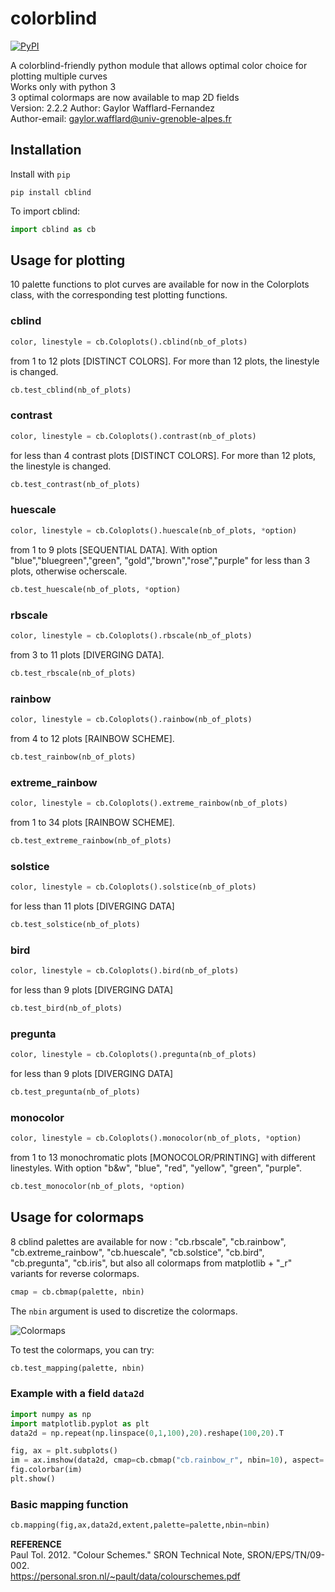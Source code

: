 # colorblind
[![PyPI](https://img.shields.io/pypi/v/cblind)](https://pypi.org/project/cblind/)

A colorblind-friendly python module that allows optimal color choice for plotting multiple curves  
Works only with python 3  
3 optimal colormaps are now available to map 2D fields  
Version: 2.2.2
Author: Gaylor Wafflard-Fernandez  
Author-email: gaylor.wafflard@univ-grenoble-alpes.fr

## Installation

Install with `pip`

```
pip install cblind
```

To import cblind:

```python
import cblind as cb
```

## Usage for plotting

10 palette functions to plot curves are available for now in the Colorplots class, with the corresponding test plotting functions.  

### cblind

```python
color, linestyle = cb.Coloplots().cblind(nb_of_plots)
```

from 1 to 12 plots [DISTINCT COLORS]. For more than 12 plots, the linestyle is changed.  

```python
cb.test_cblind(nb_of_plots)
```

### contrast

```python
color, linestyle = cb.Coloplots().contrast(nb_of_plots)
```

for less than 4 contrast plots [DISTINCT COLORS]. For more than 12 plots, the linestyle is changed.  

```python
cb.test_contrast(nb_of_plots)
```

### huescale

```python
color, linestyle = cb.Coloplots().huescale(nb_of_plots, *option)
```

from 1 to 9 plots [SEQUENTIAL DATA]. With option "blue","bluegreen","green", "gold","brown","rose","purple" for less than 3 plots, otherwise ocherscale.  

```python
cb.test_huescale(nb_of_plots, *option)
```

### rbscale

```python
color, linestyle = cb.Coloplots().rbscale(nb_of_plots)
```

from 3 to 11 plots [DIVERGING DATA].  

```python
cb.test_rbscale(nb_of_plots)
```

### rainbow

```python
color, linestyle = cb.Coloplots().rainbow(nb_of_plots)
```

from 4 to 12 plots [RAINBOW SCHEME].  

```python
cb.test_rainbow(nb_of_plots)
```

### extreme_rainbow

```python
color, linestyle = cb.Coloplots().extreme_rainbow(nb_of_plots)
```

from 1 to 34 plots [RAINBOW SCHEME].  

```python
cb.test_extreme_rainbow(nb_of_plots)
```

### solstice

```python
color, linestyle = cb.Coloplots().solstice(nb_of_plots)
```

for less than 11 plots [DIVERGING DATA]  

```python
cb.test_solstice(nb_of_plots)
```

### bird

```python
color, linestyle = cb.Coloplots().bird(nb_of_plots)
```

for less than 9 plots [DIVERGING DATA]  

```python
cb.test_bird(nb_of_plots)
```

### pregunta

```python
color, linestyle = cb.Coloplots().pregunta(nb_of_plots)
```

for less than 9 plots [DIVERGING DATA]  

```python
cb.test_pregunta(nb_of_plots)
```

### monocolor

```python
color, linestyle = cb.Coloplots().monocolor(nb_of_plots, *option)
```

from 1 to 13 monochromatic plots [MONOCOLOR/PRINTING] with different linestyles. With option "b&w", "blue", "red", "yellow", "green", "purple".

```python
cb.test_monocolor(nb_of_plots, *option)
```

## Usage for colormaps

8 cblind palettes are available for now : "cb.rbscale", "cb.rainbow", "cb.extreme_rainbow", "cb.huescale", 
"cb.solstice", "cb.bird", "cb.pregunta", "cb.iris", but also all colormaps from matplotlib + "\_r" variants for reverse colormaps.  

```python
cmap = cb.cbmap(palette, nbin)
```

The `nbin` argument is used to discretize the colormaps.  

![Colormaps](https://github.com/Volodia99/cblind/raw/master/imgs/colormaps.png)

To test the colormaps, you can try:

```python
cb.test_mapping(palette, nbin)
```

### Example with a field `data2d`

```python
import numpy as np
import matplotlib.pyplot as plt
data2d = np.repeat(np.linspace(0,1,100),20).reshape(100,20).T

fig, ax = plt.subplots()
im = ax.imshow(data2d, cmap=cb.cbmap("cb.rainbow_r", nbin=10), aspect='auto')
fig.colorbar(im)
plt.show()
```

### Basic mapping function

```python
cb.mapping(fig,ax,data2d,extent,palette=palette,nbin=nbin)
```

**REFERENCE**  
Paul Tol. 2012. "Colour Schemes." SRON Technical Note, SRON/EPS/TN/09-002.  
https://personal.sron.nl/~pault/data/colourschemes.pdf
